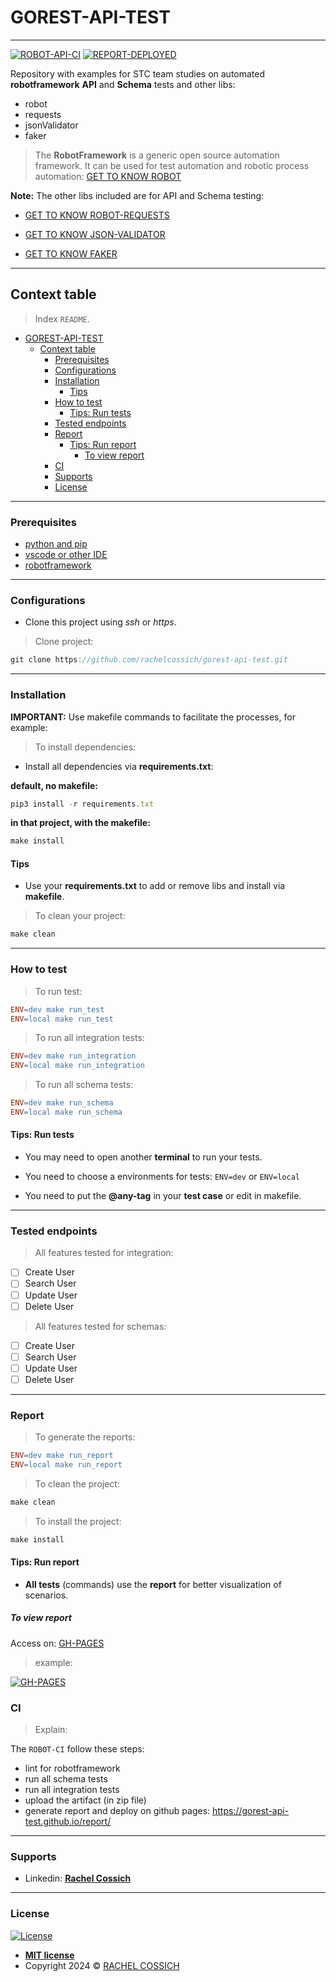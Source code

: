 # GOREST-API-TEST

-----------------------

[![ROBOT-API-CI](https://github.com/rachelcossich/gorest-api-test/actions/workflows/tests.yml/badge.svg?branch=main)](https://github.com/rachelcossich/gorest-api-test/actions/workflows/tests.yml)
[![REPORT-DEPLOYED](https://img.shields.io/badge/REPORT-DEPLOYED-brightgreen)](https://gorest-api-test.github.io/report/)

Repository with examples for STC team studies on automated **robotframework** **API** and **Schema** tests and other libs:

- robot
- requests
- jsonValidator
- faker

> The **RobotFramework** is a generic open source automation framework. It can be used for test automation and robotic process automation: [GET TO KNOW ROBOT](https://robotframework.org/)

**Note:** The other libs included are for API and Schema testing:

- [GET TO KNOW ROBOT-REQUESTS](https://github.com/MarketSquare/robotframework-requests#readme)

- [GET TO KNOW JSON-VALIDATOR](https://github.com/peterservice-rnd/robotframework-jsonvalidator/blob/master/README.rst)

- [GET TO KNOW FAKER](https://github.com/guykisel/robotframework-faker/blob/master/README.rst)

-----------------------

## Context table

> Index `README`.

- [GOREST-API-TEST](#gorest-api-test)
  - [Context table](#context-table)
    - [Prerequisites](#prerequisites)
    - [Configurations](#configurations)
    - [Installation](#installation)
      - [Tips](#tips)
    - [How to test](#how-to-test)
      - [Tips: Run tests](#tips-run-tests)
    - [Tested endpoints](#tested-endpoints)
    - [Report](#report)
      - [Tips: Run report](#tips-run-report)
        - [To view report](#to-view-report)
    - [CI](#ci)
    - [Supports](#supports)
    - [License](#license)

-----------------------

### Prerequisites

- [python and pip](https://www.python.org/downloads)
- [vscode or other IDE](https://code.visualstudio.com/download)
- [robotframework](https://github.com/robotframework/robotframework)

-----------------------

### Configurations

- Clone this project using _ssh_ or _https_.

> Clone project:

```js
git clone https://github.com/rachelcossich/gorest-api-test.git
```

-----------------------

### Installation

**IMPORTANT:**
Use makefile commands to facilitate the processes, for example:

> To install dependencies:

- Install all dependencies via **requirements.txt**:

**default, no makefile:**

```js
pip3 install -r requirements.txt
```

**in that project, with the makefile:**

```makefile
make install
```

#### Tips

- Use your **requirements.txt** to add or remove libs and install via **makefile**.

> To clean your project:

```makefile
make clean
```

-----------------------

### How to test

> To run test:

```makefile
ENV=dev make run_test
ENV=local make run_test
```

> To run all integration tests:

```makefile
ENV=dev make run_integration
ENV=local make run_integration
```

> To run all schema tests:

```makefile
ENV=dev make run_schema
ENV=local make run_schema
```

#### Tips: Run tests

- You may need to open another **terminal** to run your tests.

- You need to choose a environments for tests: `ENV=dev` or `ENV=local`

- You need to put the **@any-tag** in your **test case** or edit in makefile.

-----------------------

### Tested endpoints

> All features tested for integration:

- [ ] Create User
- [ ] Search User
- [ ] Update User
- [ ] Delete User

> All features tested for schemas:

- [ ] Create User
- [ ] Search User
- [ ] Update User
- [ ] Delete User

-----------------------

### Report

> To generate the reports:

```makefile
ENV=dev make run_report
ENV=local make run_report
```

> To clean the project:

```makefile
make clean
```

> To install the project:

```makefile
make install
```

#### Tips: Run report

- **All tests** (commands) use the **report** for better visualization of scenarios.

##### To view report

Access on: [GH-PAGES](https://gorest-api-test.github.io/report/)

> example:

[![GH-PAGES](https://i.imgur.com/zJCmIfF.png)](https://gorest-api-test.github.io/report/)

### CI

> Explain:

The `ROBOT-CI` follow these steps:

- lint for robotframework
- run all schema tests
- run all integration tests
- upload the artifact (in zip file)
- generate report and deploy on github pages: <https://gorest-api-test.github.io/report/>

-----------------------

### Supports

- Linkedin: <a href="https://www.linkedin.com/in/rachel-cossich-navarro-santos-468209137/" target="_blank">**Rachel Cossich**</a>

-----------------------

### License

[![License](https://img.shields.io/:license-mit-blue.svg?style=flat-square)](http://badges.mit-license.org)

- **[MIT license](http://opensource.org/licenses/mit-license.php)**
- Copyright 2024 © <a href="https://github.com/rachelcossich" target="_blank">RACHEL COSSICH</a>